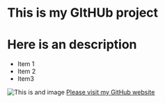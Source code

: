 # This is my GItHUb project

# Here is an description

- Item 1
- Item 2
- Item3

![This is and image](https://www.google.com/url?sa=i&url=https%3A%2F%2Fpixabay.com%2Fimages%2Fsearch%2Fsmall%2F&psig=AOvVaw2W8CRqIVTb1-_-oIlYXvcE&ust=1729127143323000&source=images&cd=vfe&opi=89978449&ved=0CBEQjRxqFwoTCPi_xtHbkYkDFQAAAAAdAAAAABAJ)
[Please visit my GitHub website](https://github.com/ali336520)

